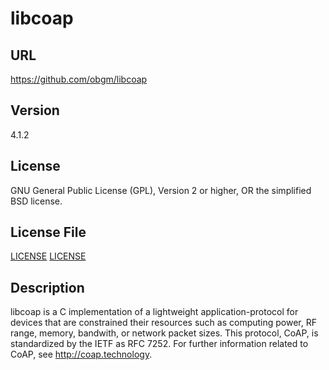 # libcoap

## URL

https://github.com/obgm/libcoap

## Version

4.1.2

## License

GNU General Public License (GPL), Version 2 or higher, OR the simplified BSD license.

## License File

[LICENSE](repo/LICENSE.GPL)
[LICENSE](repo/LICENSE.BSD)

## Description

libcoap is a C implementation of a lightweight application-protocol for devices that are constrained their resources such as computing power, RF range, memory, bandwith, or network packet sizes. This protocol, CoAP, is standardized by the IETF as RFC 7252. For further information related to CoAP, see http://coap.technology.
